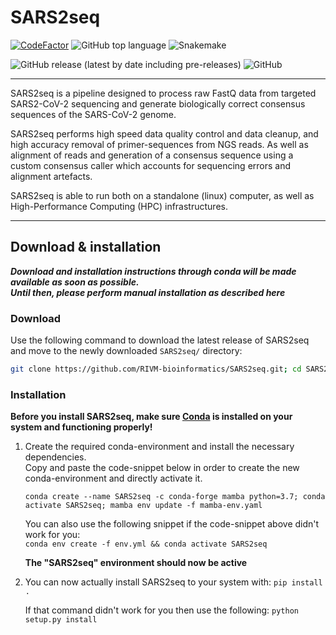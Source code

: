 # SARS2seq

[![CodeFactor](https://www.codefactor.io/repository/github/rivm-bioinformatics/sars2seq/badge)](https://www.codefactor.io/repository/github/rivm-bioinformatics/sars2seq)
![GitHub top language](https://img.shields.io/github/languages/top/RIVM-bioinformatics/SARS2seq)
![Snakemake](https://img.shields.io/badge/snakemake-6.4.1-brightgreen.svg?style=flat-square)

![GitHub release (latest by date including pre-releases)](https://img.shields.io/github/v/release/RIVM-bioinformatics/SARS2seq?include_prereleases)
![GitHub](https://img.shields.io/github/license/RIVM-bioinformatics/SARS2seq)

---

SARS2seq is a pipeline designed to process raw FastQ data from targeted SARS2-CoV-2 sequencing and generate biologically correct consensus sequences of the SARS-CoV-2 genome.

SARS2seq performs high speed data quality control and data cleanup, and high accuracy removal of primer-sequences from NGS reads. As well as alignment of reads and generation of a consensus sequence using a custom consensus caller which accounts for sequencing errors and alignment artefacts.


SARS2seq is able to run both on a standalone (linux) computer, as well as High-Performance Computing (HPC) infrastructures.

---

## Download & installation

***Download and installation instructions through conda will be made available as soon as possible.***  
***Until then, please perform manual installation as described here***

### Download
Use the following command to download the latest release of SARS2seq and move to the newly downloaded `SARS2seq/` directory:
```bash
git clone https://github.com/RIVM-bioinformatics/SARS2seq.git; cd SARS2seq
```

### Installation
**Before you install SARS2seq, make sure [Conda](https://docs.conda.io/projects/conda/en/latest/index.html) is installed on your system and functioning properly!**

1. Create the required conda-environment and install the necessary dependencies.  
    Copy and paste the code-snippet below in order to create the new conda-environment and directly activate it.  
    
    `conda create --name SARS2seq -c conda-forge mamba python=3.7; conda activate SARS2seq; mamba env update -f mamba-env.yaml`

    You can also use the following snippet if the code-snippet above didn't work for you:  
    `conda env create -f env.yml && conda activate SARS2seq`  
    
    **The "SARS2seq" environment should now be active**  

2. You can now actually install SARS2seq to your system with: `pip install .`

    If that command didn't work for you then use the following: `python setup.py install`